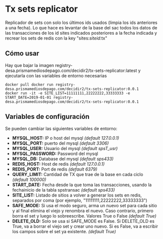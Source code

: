 # Tx sets replicator
Replicador de sets con solo los últimos ids usados (limpia los ids anteriores a una fecha). Lo que hace es levantar de la base del sac todos los datos de las transacciones de los id sites indicados posteriores a la fecha indicada y recrear los sets de redis con la key "sites:*siteid*:tx"

## Cómo usar
Hay que bajar la imagen registry-desa.prismamediosdepago.com/decidir2/tx-sets-replicator:latest y ejecutarla con las variables de entorno necesarias

```
docker pull docker run registry-desa.prismamediosdepago.com/decidir2/tx-sets-replicator:0.0.1
docker run -it -e SITE_LIST=11111111,22222222,33333333 -e START_DATE=2019-01-01 registry-desa.prismamediosdepago.com/decidir2/tx-sets-replicator:0.0.1
```

## Variables de configuración
Se pueden cambiar las siguientes variables de entorno:
- **MYSQL_HOST:** IP o host del mysql *(default 127.0.0.1)*
- **MYSQL_PORT:** puerto del mysql *(default 3306)*
- **MYSQL_USER:** Usuario del mysql *(default spsT_usr)*
- **MYSQL_PASSWORD:** Password del mysql
- **MYSQL_DB:** Database del mysql *(default sps433)*
- **REDIS_HOST:** Host de redis *(default 127.0.0.1)*
- **REDIS_PORT:** Port de redis *(default 6379)*
- **QUERY_LIMIT:** Cantidad de TX que trae de la base en cada ciclo *(default 100000)*
- **START_DATE:** Fecha desde la que toma las transacciones, usando la fechainicio de la tabla spstransac *(default sps433)*
- **SITE_LIST:** Listado de sitios a volver a generar los sets en redis, separados por coma (por ejemplo, "11111111,22222222,33333333")
- **SAFE_MODE:** Si usa el modo seguro, arma un nuevo set para cada sitio y al final elimina el viejo y renombra el nuevo. Caso contrario, primero borra el set y luego lo sobreescribe. Valores True o False *(default True)*
- **DELETE_OLD:** Solo se usa si SAFE_MODE es False. Si DELETE_OLD es True, va a borrar el viejo set y crear uno nuevo. Si es False, va a escribir los campos sobre el set ya existente. *(default True)*


